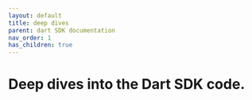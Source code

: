 ```yaml
---
layout: default
title: deep dives
parent: dart SDK documentation
nav_order: 1
has_children: true
---
```


# Deep dives into the Dart SDK code.